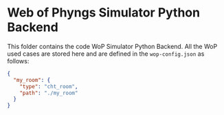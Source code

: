 # Web of Phyngs Simulator Python Backend

This folder contains the code WoP Simulator Python Backend. All the WoP used cases are stored here and are defined in
the `wop-config.json` as follows:

```json
{
  "my_room": {
    "type": "cht_room",
    "path": "./my_room"
  }
}
```
